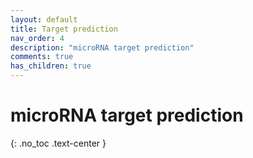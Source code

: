 ```yaml
---
layout: default
title: Target prediction
nav_order: 4
description: "microRNA target prediction"
comments: true
has_children: true
---
```


# microRNA target prediction
{: .no_toc .text-center }
